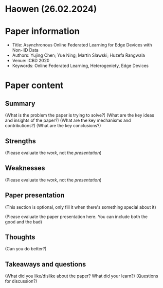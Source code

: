 # Haowen (26.02.2024)

# Paper information
- Title: Asynchronous Online Federated Learning for Edge Devices with Non-IID Data
- Authors: Yujing Chen; Yue Ning; Martin Slawski; Huzefa Rangwala
- Venue: ICBD 2020
- Keywords: Online Federated Learning, Heterogeniety, Edge Devices

# Paper content
## Summary
(What is the problem the paper is trying to solve?)
(What are the key ideas and insights of the paper?)
(What are the key mechanisms and contributions?)
(What are the key conclusions?)

## Strengths
(Please evaluate the *work*, not the *presentation*)

## Weaknesses
(Please evaluate the *work*, not the *presentation*)

## Paper presentation

(This section is optional, only fill it when there's something special about it)

(Please evaluate the paper presentation here. You can include both the good and the bad)

## Thoughts
(Can you do better?)

## Takeaways and questions
(What did you like/dislike about the paper? What did your learn?)
(Questions for discussion?)
